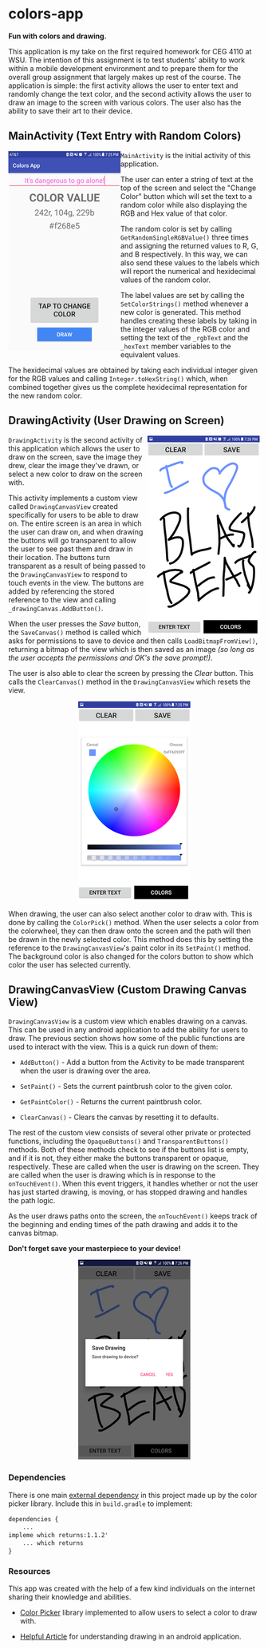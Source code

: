 # colors-app
**Fun with colors and drawing.**

This application is my take on the first required homework for CEG 4110 at WSU. The intention of this assignment is to test students' ability to work within a mobile development environment and to prepare them for the overall group assignment that largely makes up rest of the course. The application is simple: the first activity allows the user to enter text and randomly change the text color, and the second activity allows the user to draw an image to the screen with various colors. The user also has the ability to save their art to their device.

## MainActivity (Text Entry with Random Colors)
<img src="images/scrn_01.png" align="left">

`MainActivity` is the initial activity of this application.

The user can enter a string of text at the top of the screen and select the "Change Color" button which will set the text to a random color while also displaying the RGB and Hex value of that color.

The random color is set by calling `GetRandomSingleRGBValue()` three times and assigning the returned values to R, G, and B respectively. In this way, we can also send these values to the labels which will report the numerical and hexidecimal values of the random color.

The label values are set by calling the `SetColorStrings()` method whenever a new color is generated. This method handles creating these labels by taking in the integer values of the RGB color and setting the text of the `_rgbText` and the `_hexText` member variables to the equivalent values.

The hexidecimal values are obtained by taking each individual integer given for the RGB values and calling `Integer.toHexString()` which, when combined together gives us the complete hexidecimal representation for the new random color.


## DrawingActivity (User Drawing on Screen)
<img src="images/scrn_03.png" align="right">

`DrawingActivity` is the second activity of this application which allows the user to draw on the screen, save the image they drew, clear the image they've drawn, or select a new color to draw on the screen with.

This activity implements a custom view called `DrawingCanvasView` created specifically for users to be able to draw on. The entire screen is an area in which the user can draw on, and when drawing the buttons will go transparent to allow the user to see past them and draw in their location. The buttons turn transparent as a result of being passed to the  `DrawingCanvasView` to respond to touch events in the view. The buttons are added by referencing the stored reference to the view and calling `_drawingCanvas.AddButton()`.

When the user presses the _Save_ button, the `SaveCanvas()` method is called which asks for permissions to save to device and then calls `LoadBitmapFromView()`, returning a bitmap of the view which is then saved as an image _(so long as the user accepts the permissions and OK's the save prompt!)_.

The user is also able to clear the screen by pressing the _Clear_ button. This calls the `ClearCanvas()` method in the `DrawingCanvasView` which resets the view.

<div align="center">
<img src="images/scrn_05.png">
</div>

When drawing, the user can also select another color to draw with. This is done by calling the `ColorPick()` method. When the user selects a color from the colorwheel, they can then draw onto the screen and the path will then be drawn in the newly selected color. This method does this by setting the reference to the `DrawingCanvasView`'s paint color in its `SetPaint()` method. The background color is also changed for the colors button to show which color the user has selected currently.

## DrawingCanvasView (Custom Drawing Canvas View)
`DrawingCanvasView` is a custom view which enables drawing on a canvas. This can be used in any android application to add the ability for users to draw. The previous section shows how some of the public functions are used to interact with the view. This is a quick run down of them:

- `AddButton()` - Add a button from the Activity to be made transparent when the user is drawing over the area.

- `SetPaint()` - Sets the current paintbrush color to the given color.

- `GetPaintColor()` - Returns the current paintbrush color.

- `ClearCanvas()` - Clears the canvas by resetting it to defaults.

The rest of the custom view consists of several other private or protected functions, including the `OpaqueButtons()` and `TransparentButtons()` methods. Both of these methods check to see if the buttons list is empty, and if it is not, they either make the buttons transparent or opaque, respectively. These are called when the user is drawing on the screen. They are called when the user is drawing which is in response to the `onTouchEvent()`. When this event triggers, it handles whether or not the user has just started drawing, is moving, or has stopped drawing and handles the path logic.

As the user draws paths onto the screen, the `onTouchEvent()` keeps track of the beginning and ending times of the path drawing and adds it to the canvas bitmap.

**Don't forget save your masterpiece to your device!**
<div align="center">
    <img src="images/scrn_04.png">
</div>

### Dependencies

There is one main [external dependency](https://github.com/duanhong169/ColorPicker) in this project made up by the color picker library. Include this in `build.gradle` to implement:
```
dependencies {
    ...
impleme which returns:1.1.2'
    ... which returns
}
```

### Resources
This app was created with the help of a few kind individuals on the internet sharing their knowledge and abilities.

- [Color Picker](https://github.com/duanhong169/ColorPicker) library implemented to allow users to select a color to draw with.

- [Helpful Article](https://code.tutsplus.com/tutorials/android-sdk-create-a-drawing-app-touch-interaction--mobile-19202) for understanding drawing in an android application.